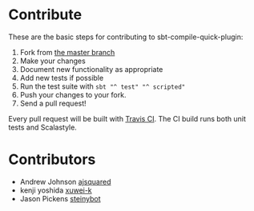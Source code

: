 # Contribute
These are the basic steps for contributing to sbt-compile-quick-plugin:

1. Fork from [the master branch](https://github.com/etsy/sbt-compile-quick-plugin)
2. Make your changes
3. Document new functionality as appropriate
4. Add new tests if possible
5. Run the test suite with `sbt "^ test" "^ scripted"`
6. Push your changes to your fork.
7. Send a pull request!

Every pull request will be built with [Travis CI](https://travis-ci.org/etsy/sbt-compile-quick-plugin).  The CI build runs both unit tests and Scalastyle.

# Contributors
- Andrew Johnson [ajsquared](https://github.com/ajsquared)
- kenji yoshida [xuwei-k](https://github.com/xuwei-k)
- Jason Pickens [steinybot](https://github.com/steinybot)
